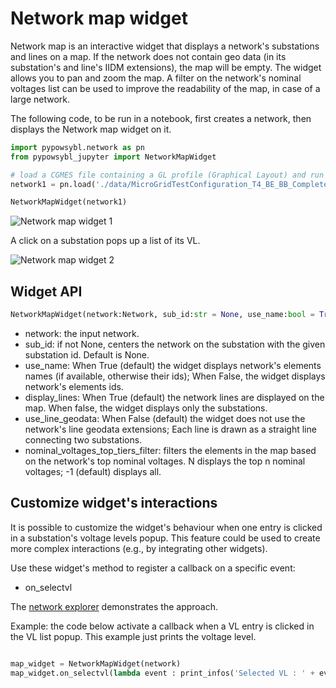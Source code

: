 # Network map widget

Network map is an interactive widget that displays a network's substations and lines on a map.
If the network does not contain geo data (in its substation's and line's IIDM extensions), the map will be empty.
The widget allows you to pan and zoom the map. A filter on the network's nominal voltages list can be used to improve the readability of the map, in case of a large network.

The following code, to be run in a notebook, first creates a network, then displays the Network map widget on it.

```python
import pypowsybl.network as pn
from pypowsybl_jupyter import NetworkMapWidget

# load a CGMES file containing a GL profile (Graphical Layout) and run a LF
network1 = pn.load('./data/MicroGridTestConfiguration_T4_BE_BB_Complete_v2.zip', {'iidm.import.cgmes.post-processors': 'cgmesGLImport'})

NetworkMapWidget(network1)
```

![Network map widget 1](/_static/img/networkmap_1.png)


A click on a substation pops up a list of its VL.

![Network map widget 2](/_static/img/networkmap_2.png)


## Widget API
```python
NetworkMapWidget(network:Network, sub_id:str = None, use_name:bool = True, display_lines:bool = True, use_line_geodata:bool = False, nominal_voltages_top_tiers_filter = -1) -> NetworkMapWidget
```

- network: the input network.
- sub_id: if not None, centers the network on the substation with the given substation id. Default is None.
- use_name: When True (default) the widget displays network's elements names (if available, otherwise their ids); When False, the widget displays network's elements ids.
- display_lines: When True (default) the network lines are displayed on the map. When false, the widget displays only the substations.
- use_line_geodata: When False (default) the widget does not use the network's line geodata extensions; Each line is drawn as a straight line connecting two substations.
- nominal_voltages_top_tiers_filter: filters the elements in the map based on the network's top nominal voltages. N displays the top n nominal voltages; -1 (default) displays all.


## Customize widget's interactions
It is possible to customize the widget's behaviour when one entry is clicked in a substation's voltage levels popup. This feature could be used to create more complex interactions (e.g., by integrating other widgets). 

Use these widget's method to register a callback on a specific event:

- on_selectvl

The [network explorer](/user_guide/network_explorer.md) demonstrates the approach.

Example: the code below activate a callback when a VL entry is clicked in the VL list popup. This example just prints the voltage level.

```python

map_widget = NetworkMapWidget(network)
map_widget.on_selectvl(lambda event : print_infos('Selected VL : ' + event.selected_vl))
```
